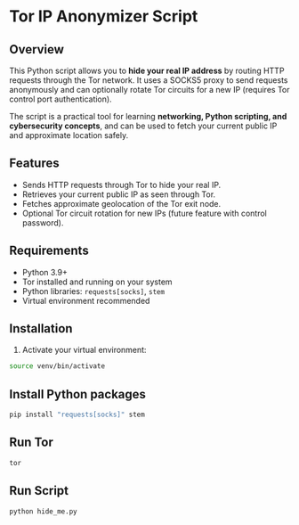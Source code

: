 # Tor IP Anonymizer Script

## Overview
This Python script allows you to **hide your real IP address** by routing HTTP requests through the Tor network. It uses a SOCKS5 proxy to send requests anonymously and can optionally rotate Tor circuits for a new IP (requires Tor control port authentication).

The script is a practical tool for learning **networking, Python scripting, and cybersecurity concepts**, and can be used to fetch your current public IP and approximate location safely.

## Features
- Sends HTTP requests through Tor to hide your real IP.
- Retrieves your current public IP as seen through Tor.
- Fetches approximate geolocation of the Tor exit node.
- Optional Tor circuit rotation for new IPs (future feature with control password).

## Requirements
- Python 3.9+  
- Tor installed and running on your system  
- Python libraries: `requests[socks]`, `stem`  
- Virtual environment recommended

## Installation
1. Activate your virtual environment:  
```bash
source venv/bin/activate
```

## Install Python packages
```bash
pip install "requests[socks]" stem
```

## Run Tor
```bash
tor
```

## Run Script
```bash
python hide_me.py
```
